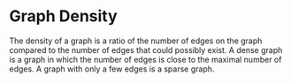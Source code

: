 # Graph Density

The density of a graph is a ratio of the number of edges on the graph
compared to the number of edges that could possibly exist. A dense graph
is a graph in which the number of edges is close to the maximal number
of edges. A graph with only a few edges is a sparse graph.
